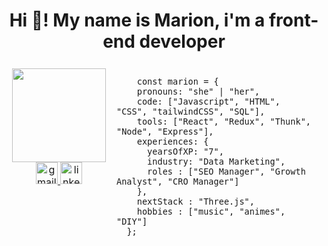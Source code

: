 <h1 align="center">Hi 👋! My name is Marion, i'm a front-end developer </h1>



###

<table style="background-color: transparent;"  align="center">

  <tr>
    <td align="left" valign="top" style="border: 1px solid transparent;">
  
<div align=center> 


<div>
  <img align="center" height="150" src="https://media1.giphy.com/media/DHiqBbtjaB30s/giphy.gif?cid=ecf05e47pdfdnp02acs4ha33tzky2kbo5n4y3esgeh8bjgs9&ep=v1_gifs_related&rid=giphy.gif&ct=g" />


</div>







<div align="center">
  <a href="mailto:piyopiyo33160@gmail.com">
    <img src="https://img.shields.io/static/v1?message=Gmail&logo=gmail&label=&color=D14836&logoColor=white&labelColor=&style=for-the-badge" height="35" alt="gmail logo" />
  </a>

  <a href="https://www.linkedin.com/in/marionpiouceau">
    <img src="https://img.shields.io/static/v1?message=LinkedIn&logo=linkedin&label=&color=0077B5&logoColor=white&labelColor=&style=for-the-badge" height="35" alt="linkedin logo" />
  </a>
</div>



</div>    </td>
    <td align="left" valign="top" style="border: 1px solid transparent;">
        
        const marion = {
        pronouns: "she" | "her",
        code: ["Javascript", "HTML", "CSS", "tailwindCSS", "SQL"],
        tools: ["React", "Redux", "Thunk", "Node", "Express"],
        experiences: {
          yearsOfXP: "7",
          industry: "Data Marketing",
          roles : ["SEO Manager", "Growth Analyst", "CRO Manager"]
        },
        nextStack : "Three.js",
        hobbies : ["music", "animes", "DIY"]
      };
   
    
</td>
    
  </tr>

</table>



<br clear="both">


###

